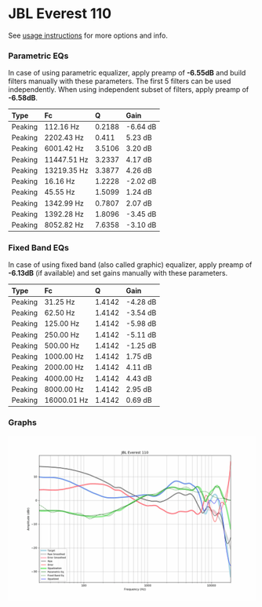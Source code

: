 # JBL Everest 110
See [usage instructions](https://github.com/jaakkopasanen/AutoEq#usage) for more options and info.

### Parametric EQs
In case of using parametric equalizer, apply preamp of **-6.55dB** and build filters manually
with these parameters. The first 5 filters can be used independently.
When using independent subset of filters, apply preamp of **-6.58dB**.

| Type    | Fc          |      Q | Gain     |
|:--------|:------------|:-------|:---------|
| Peaking | 112.16 Hz   | 0.2188 | -6.64 dB |
| Peaking | 2202.43 Hz  | 0.411  | 5.23 dB  |
| Peaking | 6001.42 Hz  | 3.5106 | 3.20 dB  |
| Peaking | 11447.51 Hz | 3.2337 | 4.17 dB  |
| Peaking | 13219.35 Hz | 3.3877 | 4.26 dB  |
| Peaking | 16.16 Hz    | 1.2228 | -2.02 dB |
| Peaking | 45.55 Hz    | 1.5099 | 1.24 dB  |
| Peaking | 1342.99 Hz  | 0.7807 | 2.07 dB  |
| Peaking | 1392.28 Hz  | 1.8096 | -3.45 dB |
| Peaking | 8052.82 Hz  | 7.6358 | -3.10 dB |

### Fixed Band EQs
In case of using fixed band (also called graphic) equalizer, apply preamp of **-6.13dB**
(if available) and set gains manually with these parameters.

| Type    | Fc          |      Q | Gain     |
|:--------|:------------|:-------|:---------|
| Peaking | 31.25 Hz    | 1.4142 | -4.28 dB |
| Peaking | 62.50 Hz    | 1.4142 | -3.54 dB |
| Peaking | 125.00 Hz   | 1.4142 | -5.98 dB |
| Peaking | 250.00 Hz   | 1.4142 | -5.11 dB |
| Peaking | 500.00 Hz   | 1.4142 | -1.25 dB |
| Peaking | 1000.00 Hz  | 1.4142 | 1.75 dB  |
| Peaking | 2000.00 Hz  | 1.4142 | 4.11 dB  |
| Peaking | 4000.00 Hz  | 1.4142 | 4.43 dB  |
| Peaking | 8000.00 Hz  | 1.4142 | 2.95 dB  |
| Peaking | 16000.01 Hz | 1.4142 | 0.69 dB  |

### Graphs
![](./JBL%20Everest%20110.png)